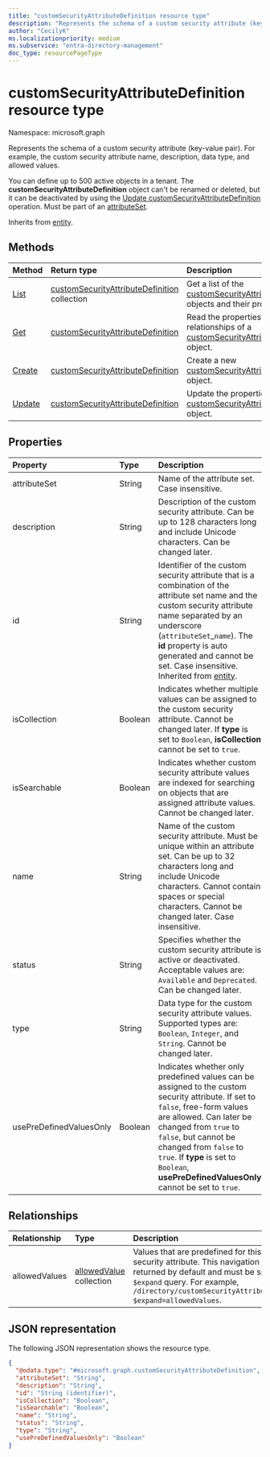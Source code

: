```yaml
---
title: "customSecurityAttributeDefinition resource type"
description: "Represents the schema of a custom security attribute (key-value pair)."
author: "CecilyK"
ms.localizationpriority: medium
ms.subservice: "entra-directory-management"
doc_type: resourcePageType
---
```


# customSecurityAttributeDefinition resource type

Namespace: microsoft.graph

Represents the schema of a custom security attribute (key-value pair). For example, the custom security attribute name, description, data type, and allowed values.

You can define up to 500 active objects in a tenant. The **customSecurityAttributeDefinition** object can't be renamed or deleted, but it can be deactivated by using the [Update customSecurityAttributeDefinition](../api/customsecurityattributedefinition-update.md) operation. Must be part of an [attributeSet](../resources/attributeset.md).

Inherits from [entity](../resources/entity.md).

## Methods

|Method|Return type|Description|
|:---|:---|:---|
|[List](../api/directory-list-customsecurityattributedefinitions.md)|[customSecurityAttributeDefinition](../resources/customsecurityattributedefinition.md) collection|Get a list of the [customSecurityAttributeDefinition](../resources/customsecurityattributedefinition.md) objects and their properties.|
|[Get](../api/customsecurityattributedefinition-get.md)|[customSecurityAttributeDefinition](../resources/customsecurityattributedefinition.md)|Read the properties and relationships of a [customSecurityAttributeDefinition](../resources/customsecurityattributedefinition.md) object.|
|[Create](../api/directory-post-customsecurityattributedefinitions.md)|[customSecurityAttributeDefinition](../resources/customsecurityattributedefinition.md)|Create a new [customSecurityAttributeDefinition](../resources/customsecurityattributedefinition.md) object.|
|[Update](../api/customsecurityattributedefinition-update.md)|[customSecurityAttributeDefinition](../resources/customsecurityattributedefinition.md)|Update the properties of a [customSecurityAttributeDefinition](../resources/customsecurityattributedefinition.md) object.|

## Properties

|Property|Type|Description|
|:---|:---|:---|
|attributeSet|String|Name of the attribute set. Case insensitive.|
|description|String|Description of the custom security attribute. Can be up to 128 characters long and include Unicode characters. Can be changed later.|
|id|String|Identifier of the custom security attribute that is a combination of the attribute set name and the custom security attribute name separated by an underscore (`attributeSet`_`name`). The **id** property is auto generated and cannot be set. Case insensitive. Inherited from [entity](../resources/entity.md).|
|isCollection|Boolean|Indicates whether multiple values can be assigned to the custom security attribute. Cannot be changed later. If **type** is set to `Boolean`, **isCollection** cannot be set to `true`.|
|isSearchable|Boolean|Indicates whether custom security attribute values are indexed for searching on objects that are assigned attribute values. Cannot be changed later.|
|name|String|Name of the custom security attribute. Must be unique within an attribute set. Can be up to 32 characters long and include Unicode characters. Cannot contain spaces or special characters. Cannot be changed later. Case insensitive.|
|status|String|Specifies whether the custom security attribute is active or deactivated. Acceptable values are: `Available` and `Deprecated`. Can be changed later.|
|type|String|Data type for the custom security attribute values. Supported types are: `Boolean`, `Integer`, and `String`. Cannot be changed later.|
|usePreDefinedValuesOnly|Boolean|Indicates whether only predefined values can be assigned to the custom security attribute. If set to `false`, free-form values are allowed. Can later be changed from `true` to `false`, but cannot be changed from `false` to `true`. If **type** is set to `Boolean`, **usePreDefinedValuesOnly** cannot be set to `true`. |

## Relationships

|Relationship|Type|Description|
|:---|:---|:---|
|allowedValues|[allowedValue](../resources/allowedvalue.md) collection|Values that are predefined for this custom security attribute. This navigation property is not returned by default and must be specified in an `$expand` query. For example, `/directory/customSecurityAttributeDefinitions?$expand=allowedValues`.|

## JSON representation

The following JSON representation shows the resource type.
<!-- {
  "blockType": "resource",
  "keyProperty": "id",
  "@odata.type": "microsoft.graph.customSecurityAttributeDefinition",
  "openType": false
}
-->
``` json
{
  "@odata.type": "#microsoft.graph.customSecurityAttributeDefinition",
  "attributeSet": "String",
  "description": "String",
  "id": "String (identifier)",
  "isCollection": "Boolean",
  "isSearchable": "Boolean",
  "name": "String",
  "status": "String",
  "type": "String",
  "usePreDefinedValuesOnly": "Boolean"
}
```
